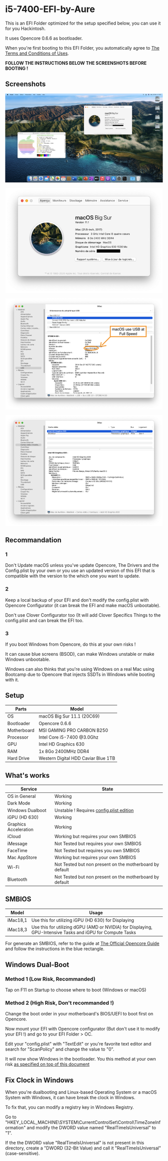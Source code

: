 # i5-7400-EFI-by-Aure

This is an EFI Folder optimized for the setup specified below, you can use it for you Hackintosh.

It uses Opencore 0.6.6 as bootloader.

When you're first booting to this EFI Folder, you automatically agree to [The Terms and Conditions of Uses](https://github.com/AurelienAudero/i5-7400-EFI-by-Aure/LICENSE.md).

**FOLLOW THE INSTRUCTIONS BELOW THE SCREENSHOTS BEFORE BOOTING !**

## Screenshots

![Global-View-of-System](/Images/Global-View-of-System.png)

![About-This-Mac](/Images/About-This-Mac.png)

![System-Report-USB](/Images/System-Report-USB.png)

![System-Report-Displays](/Images/System-Report-Displays.png)

## Recommandation

### 1

Don't Update macOS unless you've update Opencore, The Drivers and the Config.plist by your own or you use an updated version of this EFI that is compatible with the version to the which one you want to update.

### 2

Keep a local backup of your EFI and don't modify the config.plist with Opencore Configurator (it can break the EFI and make macOS unbootable).

Don't use Clover Configurator too (It will add Clover Specifics Things to the config.plist and can break the EFI too.

### 3

If you boot Windows from Opencore, do this at your own risks !

It can cause blue screens (BSOD), can make Windows unstable or make Windows unbootable.

Windows can also thinks that you're using Windows on a real Mac using Bootcamp due to Opencore that injects SSDTs in Windows while booting with it.

## Setup
| Parts       | Model                               |
|-------------|-------------------------------------|
| OS          | macOS Big Sur 11.1 (20C69)          |
| Bootloader  | Opencore 0.6.6                      |
| Motherboard | MSI GAMING PRO CARBON B250          |
| Processor   | Intel Core i5-7400 @3.0Ghz          |
| GPU         | Intel HD Graphics 630               |
| RAM         | 1x 8Go 2400MHz DDR4                 |
| Hard Drive  | Western Digital HDD Caviar Blue 1TB |

## What's works

| Service               | State                                                                                                                  |
|-----------------------|------------------------------------------------------------------------------------------------------------------------|
| OS in General         | Working                                                                                                                |
| Dark Mode             | Working                                                                                                                |
| Windows Dualboot      | Unstable ! Requires [config.plist edition](https://github.com/AurelienAudero/i5-7400-EFI-by-Aure#windows-dual-boot)    |
| iGPU (HD 630)         | Working                                                                                                                |
| Graphics Acceleration | Working                                                                                                                |
| iCloud                | Working but requires your own SMBIOS                                                                                   |
| iMessage              | Not Tested but requires your own SMBIOS                                                                                |
| FaceTime              | Not Tested but requires you own SMBIOS                                                                                 |
| Mac AppStore          | Working but requires your own SMBIOS                                                                                   |
| Wi-Fi                 | Not Tested but non present on the motherboard by default                                                               |
| Bluetooth             | Not Tested but non present on the motherboard by default                                                               |

## SMBIOS

| Model    | Usage                                                                                                      |
|----------|------------------------------------------------------------------------------------------------------------|
| iMac18,1 | Use this for utilizing iGPU (HD 630) for Displaying                                                        |
| iMac18,3 | Use this for utilizing dGPU (AMD or NVIDIA) for Displaying, GPU-Intensive Tasks and iGPU for Compute Tasks |

For generate an SMBIOS, refer to the guide at [The Official Opencore Guide](https://dortania.github.io/OpenCore-Install-Guide/config.plist/kaby-lake.html#platforminfo) and follow the instructions in the blue rectangle.

## Windows Dual-Boot

### Method 1 (Low Risk, Recommanded)

Tap on F11 on Startup to choose where to boot (Windows or macOS)

### Method 2 (High Risk, Don't recommanded !)

Change the boot order in your motherboard's BIOS/UEFI to boot first on Opencore.

Now mount your EFI with Opencore configurator (But don't use it to modify your EFI !) and go to your EFI Folder > OC.

Edit your "config.plist" with "TextEdit" or you're favorite text editor and search for "ScanPolicy" and change the value to "0".

It will now show Windows in the bootloader. You this method at your own risk [as specified on top of this document](https://github.com/AurelienAudero/i5-7400-EFI-by-Aure#recommandation)

## Fix Clock in Windows

When you're dualbooting and Linux-based Operating System or a macOS System with Windows, it can have break the clock in Windows.

To fix that, you can modify a registry key in Windows Registry.

Go to "HKEY_LOCAL_MACHINE\SYSTEM\CurrentControlSet\Control\TimeZoneInformation" and modify the DWORD value named "RealTimeIsUniversal" to "1".

If the the DWORD value "RealTimeIsUniversal" is not present in this directory, create a "DWORD (32-Bit Value) and call it "RealTimeIsUniversal" (case-sensitive).
